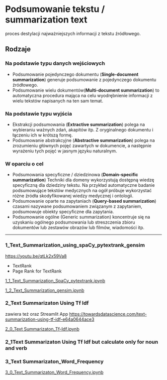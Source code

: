 # Podsumowanie tekstu / summarization text
proces destylacji najważniejszych informacji z tekstu źródłowego.

## Rodzaje 
### Na podstawie typu danych wejściowych
- Podsumowanie pojedynczego dokumentu (__Single-document summarization__) generuje podsumowanie z pojedynczego dokumentu źródłowego.
- Podsumowanie wielu dokumentów(__Multi-document summarization__) to automatyczna procedura mająca na celu wyodrębnienie informacji z wielu tekstów napisanych na ten sam temat.

### Na podstawie typu wyjścia
- Ekstrakcji podsumowania (__Extractive summarization__) polega na wybieraniu ważnych zdań, akapitów itp. Z oryginalnego dokumentu i łączeniu ich w krótszą formę.
- Podsumowanie abstrakcyjne (__Abstractive summarization__) polega na zrozumieniu głównych pojęć zawartych w dokumencie, a następnie wyrażeniu tych pojęć w jasnym języku naturalnym.

### W oparciu o cel
- Podsumowania specyficzne / dziedzinowa (__Domain-specific summarization__) Techniki dla domeny wykorzystują dostępną wiedzę specyficzną dla dziedziny tekstu. Na przykład automatyczne badanie podsumowujące tekstów medycznych na ogół próbuje wykorzystać różne źródła skodyfikowanej wiedzy medycznej i ontologii.
- Podsumowanie oparte na zapytaniach (__Query-based summarization__) czasami nazywane podsumowaniem związanym z zapytaniem, podsumowuje obiekty specyficzne dla zapytania.
- Podsumowanie ogólne (Generic summarization) koncentruje się na uzyskaniu ogólnego podsumowania lub streszczenia zbioru dokumentów lub zestawów obrazów lub filmów, wiadomości itp.

_________________________________

### 1_Text_Summarization_using_spaCy_pytextrank_gensim

https://youtu.be/qtLk2x59Va8

- TextRank
- Page Rank for TextRank

[1_1_Text_Summarization_SpaCy_pytextrank.ipynb](https://github.com/ciepielajan/NLP_Text-Summarization/blob/main/1_1_Text_Summarization_SpaCy_pytextrank.ipynb)

[1_2_Text_Summarization_gensim.ipynb](https://github.com/ciepielajan/NLP_Text-Summarization/blob/main/1_2_Text_Summarization_gensim.ipynb)


### 2_Text Summarizaton Using Tf Idf

zawiera też oraz Streamlit App https://towardsdatascience.com/text-summarization-using-tf-idf-e64a0644ace3  

[2_0_Text Summarizaton_Tf-Idf.ipynb](https://github.com/ciepielajan/NLP_Text-Summarization/blob/main/2_0_Text_Summarizaton_Tf_Idf.ipynb)

### 2_1Text Summarizaton Using Tf Idf but calculate only for noun and verb 

### 3_Text Summarizaton_Word_Frequency
[3_0_Text_Summarizaton_Word_Frequency.ipynb](https://github.com/ciepielajan/NLP_Text-Summarization/blob/main/3_0_Text_Summarizaton_Word_Frequency.ipynb)





